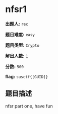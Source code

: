 # nfsr1

**出题人:** `rec`

**题目难度:** `easy`

**题目类型:** `Crypto`

**解出人数:** `1`

**分数:** `500`

**flag:** `susctf{[GUID]}`

## 题目描述

nfsr part one, have fun


            